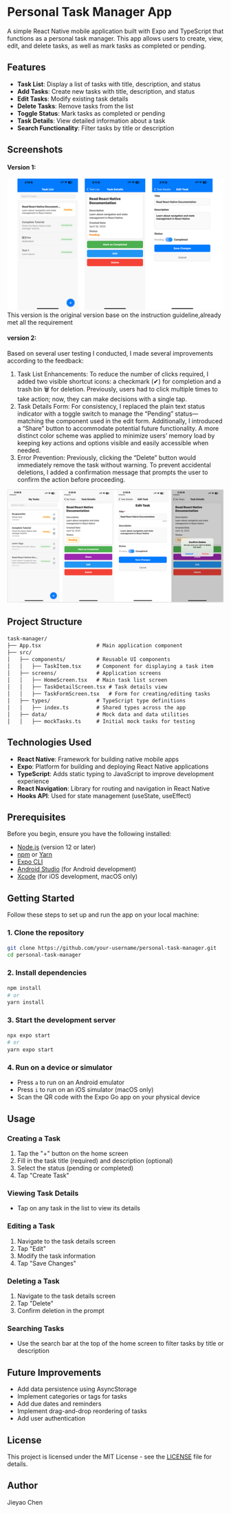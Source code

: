 # Personal Task Manager App

A simple React Native mobile application built with Expo and TypeScript that functions as a personal task manager. This app allows users to create, view, edit, and delete tasks, as well as mark tasks as completed or pending.

## Features

- **Task List**: Display a list of tasks with title, description, and status
- **Add Tasks**: Create new tasks with title, description, and status
- **Edit Tasks**: Modify existing task details
- **Delete Tasks**: Remove tasks from the list
- **Toggle Status**: Mark tasks as completed or pending
- **Task Details**: View detailed information about a task
- **Search Functionality**: Filter tasks by title or description

## Screenshots

#### Version 1:
![img.png](img.png)
This version is the original version base on the instruction guideline,already met all the requirement

#### version 2:
Based on several user testing I conducted, I made several improvements according to the feedback:
1.	Task List Enhancements:
To reduce the number of clicks required, I added two visible shortcut icons: a checkmark (✔) for completion and 
a trash bin 🗑 for deletion. Previously, users had to click multiple times to take action; now, they can make decisions with a single tap.
2.	Task Details Form:
For consistency, I replaced the plain text status indicator with a toggle switch to manage the “Pending” status—matching the component used in the edit form. Additionally, I introduced a “Share” button to accommodate potential future functionality.
A more distinct color scheme was applied to minimize users’ memory load by keeping key actions and options visible and easily accessible when needed.
3.	Error Prevention:
Previously, clicking the “Delete” button would immediately remove the task without warning. To prevent accidental deletions, I added a confirmation message that prompts the user to confirm the action before proceeding.

![img_1.png](img_1.png)
## Project Structure

```
task-manager/
├── App.tsx                  # Main application component
├── src/
│   ├── components/          # Reusable UI components
│   │   ├── TaskItem.tsx     # Component for displaying a task item
│   ├── screens/             # Application screens
│   │   ├── HomeScreen.tsx   # Main task list screen
│   │   ├── TaskDetailScreen.tsx # Task details view
│   │   ├── TaskFormScreen.tsx   # Form for creating/editing tasks
│   ├── types/               # TypeScript type definitions
│   │   ├── index.ts         # Shared types across the app
│   ├── data/                # Mock data and data utilities
│   │   ├── mockTasks.ts     # Initial mock tasks for testing
```

## Technologies Used

- **React Native**: Framework for building native mobile apps
- **Expo**: Platform for building and deploying React Native applications
- **TypeScript**: Adds static typing to JavaScript to improve development experience
- **React Navigation**: Library for routing and navigation in React Native
- **Hooks API**: Used for state management (useState, useEffect)

## Prerequisites

Before you begin, ensure you have the following installed:
- [Node.js](https://nodejs.org/) (version 12 or later)
- [npm](https://www.npmjs.com/) or [Yarn](https://yarnpkg.com/)
- [Expo CLI](https://docs.expo.dev/get-started/installation/)
- [Android Studio](https://developer.android.com/studio) (for Android development)
- [Xcode](https://developer.apple.com/xcode/) (for iOS development, macOS only)

## Getting Started

Follow these steps to set up and run the app on your local machine:

### 1. Clone the repository

```bash
git clone https://github.com/your-username/personal-task-manager.git
cd personal-task-manager
```

### 2. Install dependencies

```bash
npm install
# or
yarn install
```

### 3. Start the development server

```bash
npx expo start
# or
yarn expo start
```

### 4. Run on a device or simulator

- Press `a` to run on an Android emulator
- Press `i` to run on an iOS simulator (macOS only)
- Scan the QR code with the Expo Go app on your physical device

## Usage

### Creating a Task
1. Tap the "+" button on the home screen
2. Fill in the task title (required) and description (optional)
3. Select the status (pending or completed)
4. Tap "Create Task"

### Viewing Task Details
- Tap on any task in the list to view its details

### Editing a Task
1. Navigate to the task details screen
2. Tap "Edit"
3. Modify the task information
4. Tap "Save Changes"

### Deleting a Task
1. Navigate to the task details screen
2. Tap "Delete"
3. Confirm deletion in the prompt

### Searching Tasks
- Use the search bar at the top of the home screen to filter tasks by title or description


## Future Improvements

- Add data persistence using AsyncStorage
- Implement categories or tags for tasks
- Add due dates and reminders
- Implement drag-and-drop reordering of tasks
- Add user authentication

## License

This project is licensed under the MIT License - see the [LICENSE](LICENSE) file for details.

## Author

Jieyao Chen